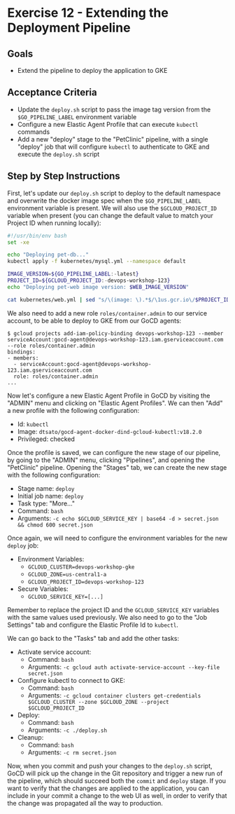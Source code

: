 # Exercise 12 - Extending the Deployment Pipeline

## Goals

* Extend the pipeline to deploy the application to GKE

## Acceptance Criteria

* Update the `deploy.sh` script to pass the image tag version from the
`$GO_PIPELINE_LABEL` environment variable
* Configure a new Elastic Agent Profile that can execute `kubectl` commands
* Add a new "deploy" stage to the "PetClinic" pipeline, with a single "deploy"
job that will configure `kubectl` to authenticate to GKE and execute the
`deploy.sh` script

## Step by Step Instructions

First, let's update our `deploy.sh` script to deploy to the default namespace and
overwrite the docker image spec when the `$GO_PIPELINE_LABEL` environment
variable is present. We will also use the `$GCLOUD_PROJECT_ID` variable when
present (you can change the default value to match your Project ID when running locally):

```bash
#!/usr/bin/env bash
set -xe

echo "Deploying pet-db..."
kubectl apply -f kubernetes/mysql.yml --namespace default

IMAGE_VERSION=${GO_PIPELINE_LABEL:-latest}
PROJECT_ID=${GCLOUD_PROJECT_ID:-devops-workshop-123}
echo "Deploying pet-web image version: $WEB_IMAGE_VERSION"

cat kubernetes/web.yml | sed "s/\(image: \).*$/\1us.gcr.io\/$PROJECT_ID\/pet-app:$IMAGE_VERSION/" | kubectl apply -f - --namespace default
```

We also need to add a new role `roles/container.admin` to our service account,
to be able to deploy to GKE from our GoCD agents:

```shell
$ gcloud projects add-iam-policy-binding devops-workshop-123 --member serviceAccount:gocd-agent@devops-workshop-123.iam.gserviceaccount.com --role roles/container.admin
bindings:
- members:
  - serviceAccount:gocd-agent@devops-workshop-123.iam.gserviceaccount.com
  role: roles/container.admin
...
```

Now let's configure a new Elastic Agent Profile in GoCD by visiting the "ADMIN"
menu and clicking on "Elastic Agent Profiles". We can then "Add" a new profile
with the following configuration:

* Id: `kubectl`
* Image: `dtsato/gocd-agent-docker-dind-gcloud-kubectl:v18.2.0`
* Privileged: checked

Once the profile is saved, we can configure the new stage of our pipeline, by
going to the "ADMIN" menu, clicking "Pipelines", and opening the "PetClinic"
pipeline. Opening the "Stages" tab, we can create the new stage with the following
configuration:

* Stage name: `deploy`
* Initial job name: `deploy`
* Task type: "More..."
* Command: `bash`
* Arguments: `-c echo $GCLOUD_SERVICE_KEY | base64 -d > secret.json && chmod 600 secret.json`

Once again, we will need to configure the environment variables for the new
`deploy` job:

* Environment Variables:
  * `GCLOUD_CLUSTER=devops-workshop-gke`
  * `GCLOUD_ZONE=us-central1-a`
  * `GCLOUD_PROJECT_ID=devops-workshop-123`
* Secure Variables:
  * `GCLOUD_SERVICE_KEY=[...]`

Remember to replace the project ID and the `GCLOUD_SERVICE_KEY` variables with
the same values used previously. We also need to go to the "Job Settings" tab
and configure the Elastic Profile Id to `kubectl`.

We can go back to the "Tasks" tab and add the other tasks:

* Activate service account:
  * Command: `bash`
  * Arguments: `-c gcloud auth activate-service-account --key-file secret.json`
* Configure kubectl to connect to GKE:
  * Command: `bash`
  * Arguments: `-c gcloud container clusters get-credentials $GCLOUD_CLUSTER --zone $GCLOUD_ZONE --project $GCLOUD_PROJECT_ID`
* Deploy:
  * Command: `bash`
  * Arguments: `-c ./deploy.sh`
* Cleanup:
  * Command: `bash`
  * Arguments: `-c rm secret.json`

Now, when you commit and push your changes to the `deploy.sh` script, GoCD will
pick up the change in the Git repository and trigger a new run of the pipeline,
which should succeed both the `commit` and `deploy` stage. If you want to verify
that the changes are applied to the application, you can include in your commit
a change to the web UI as well, in order to verify that the change was propagated
all the way to production.

